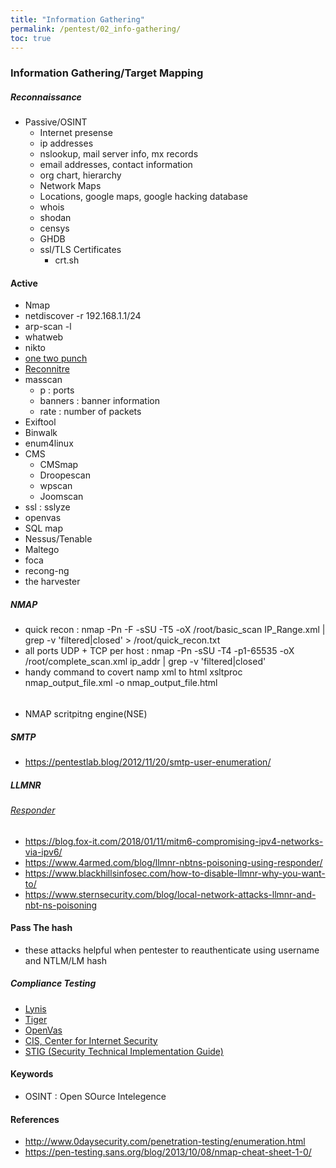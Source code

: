 ```yaml
---
title: "Information Gathering"
permalink: /pentest/02_info-gathering/
toc: true
---
```


### Information Gathering/Target Mapping
##### Reconnaissance
  - Passive/OSINT
    - Internet presense 
    - ip addresses 
    - nslookup, mail server info, mx records
    - email addresses, contact information
    - org chart, hierarchy 
    - Network Maps 
    - Locations, google maps, google hacking database
    - whois
    - shodan
    - censys
    - GHDB
    - ssl/TLS Certificates
      - crt.sh 
 
 
   
    

#### Active
- Nmap 
- netdiscover -r 192.168.1.1/24
- arp-scan -l
- whatweb
- nikto
- [one two punch](https://github.com/superkojiman/onetwopunch)
- [Reconnitre](https://github.com/codingo/Reconnoitre)
- masscan 
  - p : ports
  - banners : banner information
  - rate : number of packets 
- Exiftool
- Binwalk
- enum4linux
- CMS 
  - CMSmap
  - Droopescan
  - wpscan
  - Joomscan
- ssl : sslyze
- openvas
- SQL map
- Nessus/Tenable
- Maltego
- foca
- recong-ng
- the harvester

##### NMAP
- quick recon : nmap -Pn -F -sSU -T5 -oX /root/basic_scan IP_Range.xml | grep -v 'filtered|closed' > /root/quick_recon.txt
- all ports UDP + TCP per host : nmap -Pn -sSU -T4 -p1-65535 -oX /root/complete_scan.xml ip_addr | grep -v 'filtered|closed'
- handy command to covert namp xml to html xsltproc nmap_output_file.xml -o nmap_output_file.html

###### 
- NMAP scritpitng engine(NSE)





##### SMTP
- https://pentestlab.blog/2012/11/20/smtp-user-enumeration/


##### LLMNR
###### [Responder](https://github.com/SpiderLabs/Responder)
- https://blog.fox-it.com/2018/01/11/mitm6-compromising-ipv4-networks-via-ipv6/
- https://www.4armed.com/blog/llmnr-nbtns-poisoning-using-responder/
- https://www.blackhillsinfosec.com/how-to-disable-llmnr-why-you-want-to/
- https://www.sternsecurity.com/blog/local-network-attacks-llmnr-and-nbt-ns-poisoning

#### Pass The hash
- these attacks helpful when pentester to reauthenticate using username and NTLM/LM hash



##### Compliance Testing
- [Lynis](https://cisofy.com/lynis/)
- [Tiger](https://www.nongnu.org/tiger/)
- [OpenVas](http://www.openvas.org/)
- [CIS, Center for Internet Security](https://www.cisecurity.org/cis-benchmarks/)
- [STIG (Security Technical Implementation Guide)](https://www.stigviewer.com/stigs)

#### Keywords
- OSINT : Open SOurce Intelegence 
#### References
- http://www.0daysecurity.com/penetration-testing/enumeration.html
- https://pen-testing.sans.org/blog/2013/10/08/nmap-cheat-sheet-1-0/
